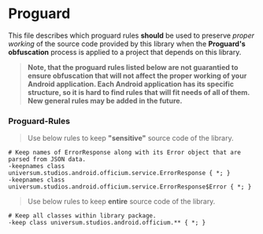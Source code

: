 Proguard
===============

This file describes which proguard rules **should** be used to preserve *proper working* of the
source code provided by this library when the **Proguard's obfuscation** process is applied to a
project that depends on this library.

> **Note, that the proguard rules listed below are not guarantied to ensure obfuscation that will
not affect the proper working of your Android application. Each Android application has its specific
structure, so it is hard to find rules that will fit needs of all of them. New general rules may be
added in the future.**

### Proguard-Rules ###

> Use below rules to keep **"sensitive"** source code of the library.

    # Keep names of ErrorResponse along with its Error object that are parsed from JSON data.
    -keepnames class universum.studios.android.officium.service.ErrorResponse { *; }
    -keepnames class universum.studios.android.officium.service.ErrorResponse$Error { *; }

> Use below rules to keep **entire** source code of the library.

    # Keep all classes within library package.
    -keep class universum.studios.android.officium.** { *; }
    